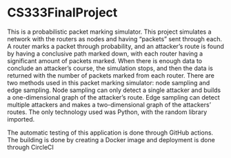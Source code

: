 ﻿# CS333FinalProject

This is a probabilistic packet marking simulator. This project simulates a network with the routers as nodes and having “packets” sent through each. A router marks a packet through probability, and an attacker’s route is found by having a conclusive path marked down, with each router having a significant amount of packets marked. When there is enough data to conclude an attacker’s course, the simulation stops, and then the data is returned with the number of packets marked from each router. There are two methods used in this packet marking simulator: node sampling and edge sampling. Node sampling can only detect a single attacker and builds a one-dimensional graph of the attacker’s route. Edge sampling can detect multiple attackers and makes a two-dimensional graph of the attackers’ routes. The only technology used was Python, with the random library imported.

The automatic testing of this application is done through GitHub actions. The building is done by creating a Docker image and deployment is done through CircleCI
